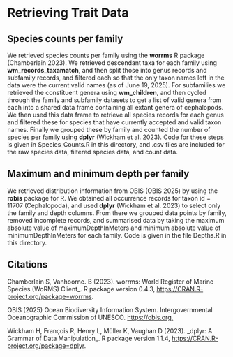# Retrieving Trait Data

## Species counts per family

We retrieved species counts per family using the **worrms** R package (Chamberlain 2023). We retrieved descendant taxa for each family using **wm_records_taxamatch**, and then split those into genus records and subfamily records, and filtered each so that the only taxon names left in the data were the current valid names (as of June 19, 2025). For subfamilies we retrieved the constituent genera using **wm_children**, and then cycled through the family and subfamily datasets to get a list of valid genera from each into a shared data frame containing all extant genera of cephalopods. We then used this data frame to retrieve all species records for each genus and filtered these for species that have currently accepted and valid taxon names. Finally we grouped these by family and counted the number of species per family using **dplyr** (Wickham et al. 2023). Code for these steps is given in Species_Counts.R in this directory, and .csv files are included for the raw species data, filtered species data, and count data.

## Maximum and minimum depth per family

We retrieved distribution information from OBIS (OBIS 2025) by using the **robis** package for R. We obtained all occurrence records for taxon id = 11707 (Cephalopoda), and used **dplyr** (Wickham et al. 2023) to select only the family and depth columns. From there we grouped data points by family, removed incomplete records, and summarised data by taking the maximum absolute value of maximumDepthInMeters and minimum absolute value of minimumDepthInMeters for each family. Code is given in the file Depths.R in this directory.

## Citations

Chamberlain S, Vanhoorne. B (2023). worrms: World Register of Marine Species (WoRMS) Client\_. R package version 0.4.3, <https://CRAN.R-project.org/package=worrms>.

OBIS (2025) Ocean Biodiversity Information System. Intergovernmental Oceanographic Commission of UNESCO. <https://obis.org.>

Wickham H, François R, Henry L, Müller K, Vaughan D (2023). \_dplyr: A Grammar of Data Manipulation\_. R package version 1.1.4, <https://CRAN.R-project.org/package=dplyr>.

